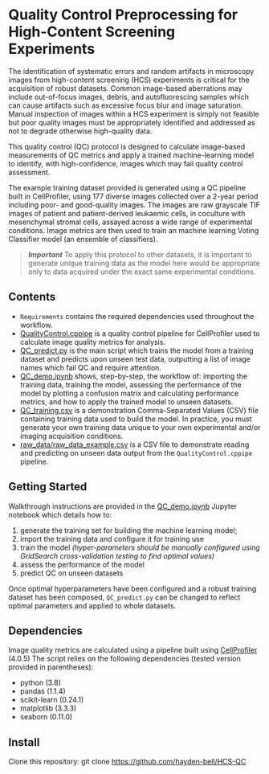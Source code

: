 # Quality Control Preprocessing for High-Content Screening Experiments
The identification of systematic errors and random artifacts in microscopy images from high-content screening (HCS) experiments is critical for the acquisition of robust datasets. Common image-based aberrations may include out-of-focus images, debris, and autofluorescing samples which can cause artifacts such as excessive focus blur and image saturation. Manual inspection of images within a HCS experiment is simply not feasible but poor quality images must be appropriately identified and addressed as not to degrade otherwise high-quality data.

This quality control (QC) protocol is designed to calculate image-based measurements of QC metrics and apply a trained machine-learning model to identify, with high-confidence, images which may fail quality control assessment.

The example training dataset provided is generated using a QC pipeline built in CellProfiler, using 177 diverse images collected over a 2-year period including poor- and good-quality images. The images are raw grayscale TIF images of patient and patient-derived leukaemic cells, in coculture with mesenchymal stromal cells, assayed across a wide range of experimental conditions. Image metrics are then used to train an machine learning Voting Classifier model (an ensemble of classifiers).

> ***Important*** To apply this protocol to other datasets, it is important to generate unique training data as the model here would be
appropriate only to data acquired under the exact same experimental conditions.

## Contents
* ```Requirements``` contains the required dependencies used throughout the workflow.
* [QualityControl.cppipe](QualityControl.cppipe) is a quality control pipeline for CellProfiler used to calculate image quality metrics for analysis.
* [QC_predict.py](QC_predict.py) is the main script which trains the model from a training dataset and predicts upon unseen test data, outputting a list of image names which fail QC and require attention.
* [QC_demo.ipynb](QC_demo.ipynb) shows, step-by-step, the workflow of: importing the training data, training the model, assessing the performance of the model by plotting a confusion matrix and calculating performance metrics, and how to apply the trained model to unseen datasets.
* [QC_training.csv](QC_training.csv) is a demonstration Comma-Separated Values (CSV) file containing training data used to build the model. In practice, you must generate your own training data unique to your own experimental and/or imaging acquisition conditions.
* [raw_data/raw_data_example.csv](raw_data/raw_data_example.csv) is a CSV file to demonstrate reading and predicting on unseen data output from the ```QualityControl.cppipe``` pipeline.
## Getting Started
Walkthrough instructions are provided in the [QC_demo.ipynb](QC_demo.ipynb) Jupyter notebook which details how to:
1. generate the training set for building the machine learning model;
2. import the training data and configure it for training use
3. train the model *(hyper-parameters should be manually configured using GridSearch cross-validation testing to find optimal values)*
4. assess the performance of the model
5. predict QC on unseen datasets

Once optimal hyperparameters have been configured and a robust training dataset has been composed, ```QC_predict.py``` can be changed to reflect optimal parameters and applied to whole datasets.

## Dependencies
Image quality metrics are calculated using a pipeline built using [CellProfiler](https://github.com/CellProfiler) (4.0.5)
The script relies on the following dependencies (tested version provided in parentheses):
* python (3.8)
* pandas (1.1.4)
* scikit-learn (0.24.1)
* matplotlib (3.3.3)
* seaborn (0.11.0)

## Install
Clone this repository: git clone https://github.com/hayden-bell/HCS-QC
